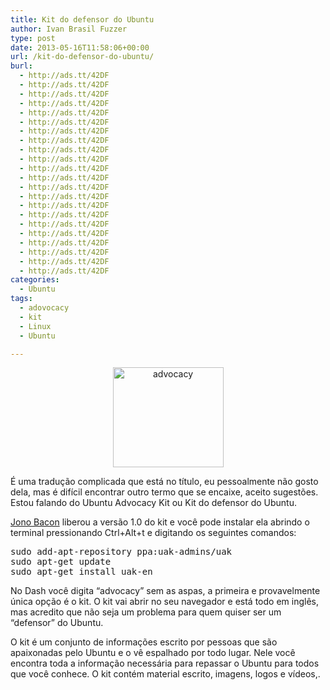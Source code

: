 ```yaml
---
title: Kit do defensor do Ubuntu
author: Ivan Brasil Fuzzer
type: post
date: 2013-05-16T11:58:06+00:00
url: /kit-do-defensor-do-ubuntu/
burl:
  - http://ads.tt/42DF
  - http://ads.tt/42DF
  - http://ads.tt/42DF
  - http://ads.tt/42DF
  - http://ads.tt/42DF
  - http://ads.tt/42DF
  - http://ads.tt/42DF
  - http://ads.tt/42DF
  - http://ads.tt/42DF
  - http://ads.tt/42DF
  - http://ads.tt/42DF
  - http://ads.tt/42DF
  - http://ads.tt/42DF
  - http://ads.tt/42DF
  - http://ads.tt/42DF
  - http://ads.tt/42DF
  - http://ads.tt/42DF
  - http://ads.tt/42DF
  - http://ads.tt/42DF
  - http://ads.tt/42DF
  - http://ads.tt/42DF
  - http://ads.tt/42DF
categories:
  - Ubuntu
tags:
  - adovocacy
  - kit
  - Linux
  - Ubuntu

---
```

<p style="text-align: center;">
  <a href="http://www.ubuntero.com.br/wp-content/uploads/2013/05/advocacy.png"><img class="alignnone size-full wp-image-5458" alt="advocacy" src="http://www.ubuntero.com.br/wp-content/uploads/2013/05/advocacy.png" width="177" height="160" /></a>
</p>

É uma tradução complicada que está no título, eu pessoalmente não gosto dela, mas é difícil encontrar outro termo que se encaixe, aceito sugestões. Estou falando do Ubuntu Advocacy Kit ou Kit do defensor do Ubuntu.

<a href="http://www.jonobacon.org/2013/05/16/getting-the-ubuntu-advocacy-kit-to-1-0/" target="_blank">Jono Bacon</a> liberou a versão 1.0 do kit e você pode instalar ela abrindo o terminal pressionando Ctrl+Alt+t e digitando os seguintes comandos:

<pre class="brush:shell">sudo add-apt-repository ppa:uak-admins/uak
sudo apt-get update
sudo apt-get install uak-en</pre>

No Dash você digita &#8220;advocacy&#8221; sem as aspas, a primeira e provavelmente única opção é o kit. O kit vai abrir no seu navegador e está todo em inglês, mas acredito que não seja um problema para quem quiser ser um &#8220;defensor&#8221; do Ubuntu.

O kit é um conjunto de informações escrito por pessoas que são apaixonadas pelo Ubuntu e o vê espalhado por todo lugar. Nele você encontra toda a informação necessária para repassar o Ubuntu para todos que você conhece. O kit contém material escrito, imagens, logos e vídeos,.